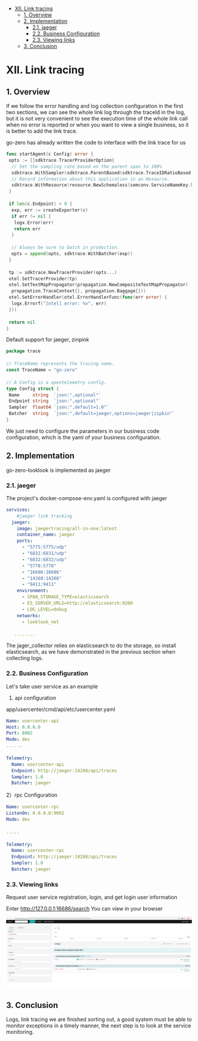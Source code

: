 - [XII. Link tracing](#xii-link-tracing)
  - [1. Overview](#1-overview)
  - [2. Implementation](#2-implementation)
    - [2.1. jaeger](#21-jaeger)
    - [2.2. Business Configuration](#22-business-configuration)
    - [2.3. Viewing links](#23-viewing-links)
  - [3. Conclusion](#3-conclusion)

# XII. Link tracing

## 1. Overview

If we follow the error handling and log collection configuration in the first two sections, we can see the whole link log through the traceId in the log, but it is not very convenient to see the execution time of the whole link call when no error is reported or when you want to view a single business, so it is better to add the link trace.

go-zero has already written the code to interface with the link trace for us

```go
func startAgent(c Config) error {
 opts := []sdktrace.TracerProviderOption{
  // Set the sampling rate based on the parent span to 100%
  sdktrace.WithSampler(sdktrace.ParentBased(sdktrace.TraceIDRatioBased(c.Sampler))),
  // Record information about this application in an Resource.
  sdktrace.WithResource(resource.NewSchemaless(semconv.ServiceNameKey.String(c.Name))),
 }

 if len(c.Endpoint) > 0 {
  exp, err := createExporter(c)
  if err != nil {
   logx.Error(err)
   return err
  }

  // Always be sure to batch in production.
  opts = append(opts, sdktrace.WithBatcher(exp))
 }

 tp := sdktrace.NewTracerProvider(opts...)
 otel.SetTracerProvider(tp)
 otel.SetTextMapPropagator(propagation.NewCompositeTextMapPropagator(
  propagation.TraceContext{}, propagation.Baggage{}))
 otel.SetErrorHandler(otel.ErrorHandlerFunc(func(err error) {
  logx.Errorf("[otel] error: %v", err)
 }))

 return nil
}
```

Default support for jaeger, zinpink

```go
package trace

// TraceName represents the tracing name.
const TraceName = "go-zero"

// A Config is a opentelemetry config.
type Config struct {
 Name     string  `json:",optional"`
 Endpoint string  `json:",optional"`
 Sampler  float64 `json:",default=1.0"`
 Batcher  string  `json:",default=jaeger,options=jaeger|zipkin"`
}

```

We just need to configure the parameters in our business code configuration, which is the yaml of your business configuration.

## 2. Implementation

go-zero-looklook is implemented as jaeger

### 2.1. jaeger

The project's docker-compose-env.yaml is configured with jaeger

```yaml
services:
    #jaeger link tracking
  jaeger:
    image: jaegertracing/all-in-one:latest
    container_name: jaeger
    ports:
      - "5775:5775/udp"
      - "6831:6831/udp"
      - "6832:6832/udp"
      - "5778:5778"
      - "16686:16686"
      - "14268:14268"
      - "9411:9411"
    environment:
      - SPAN_STORAGE_TYPE=elasticsearch
      - ES_SERVER_URLS=http://elasticsearch:9200
      - LOG_LEVEL=debug
    networks:
      - looklook_net

   ........
```

The jager_collector relies on elasticsearch to do the storage, so install elasticsearch, as we have demonstrated in the previous section when collecting logs.

### 2.2. Business Configuration

Let's take user service as an example

1) api configuration

app/usercenter/cmd/api/etc/usercenter.yaml

```yaml
Name: usercenter-api
Host: 0.0.0.0
Port: 8002
Mode: dev
......

Telemetry:
  Name: usercenter-api
  Endpoint: http://jaeger:14268/api/traces
  Sampler: 1.0
  Batcher: jaeger
```

2）rpc Configuration

```yaml
Name: usercenter-rpc
ListenOn: 0.0.0.0:9002
Mode: dev

.....

Telemetry:
  Name: usercenter-rpc
  Endpoint: http://jaeger:14268/api/traces
  Sampler: 1.0
  Batcher: jaeger
```

### 2.3. Viewing links

Request user service registration, login, and get login user information

Enter <http://127.0.0.1:16686/search> You can view in your browser

![image-20220124131708426](../chinese/images/1/image-20220117181505739.png)

## 3. Conclusion

Logs, link tracing we are finished sorting out, a good system must be able to monitor exceptions in a timely manner, the next step is to look at the service monitoring.
